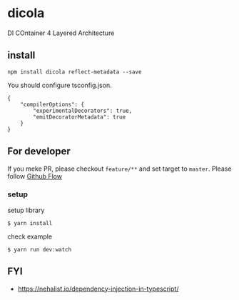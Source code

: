 # dicola

DI COntainer 4 Layered Architecture

## install

```
npm install dicola reflect-metadata --save
```

You should configure tsconfig.json.

```
{
    "compilerOptions": {
        "experimentalDecorators": true,
        "emitDecoratorMetadata": true
    }
}
```

## For developer

If you meke PR, please checkout `feature/**` and set target to `master`. Please follow [Github Flow](https://guides.github.com/introduction/flow/)

### setup

setup library

```
$ yarn install
```

check example

```
$ yarn run dev:watch
```

## FYI

- https://nehalist.io/dependency-injection-in-typescript/
